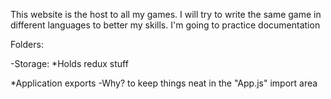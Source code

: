 This website is the host to all my games. I will try to write the same game in different languages to better my skills. I'm going to practice documentation

Folders:

-Storage: 
*Holds redux stuff

*Application exports
-Why? to keep things neat in the "App.js" import area  
